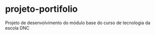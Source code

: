 # projeto-portifolio
Projeto de desenvolvimento do módulo base do curso de tecnologia da escola DNC
